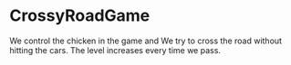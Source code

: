 # CrossyRoadGame
We control the chicken in the game and We try to cross the road without hitting the cars. The level increases every time we pass.
